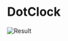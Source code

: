 # DotClock

![Result](https://user-images.githubusercontent.com/51489599/159428681-c480b330-51aa-47c8-b877-0122437c39ac.gif)